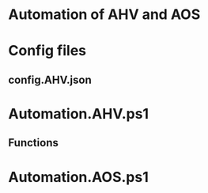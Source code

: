 # Automation of AHV and AOS
# Config files

## config.AHV.json


# Automation.AHV.ps1
## Functions

# Automation.AOS.ps1